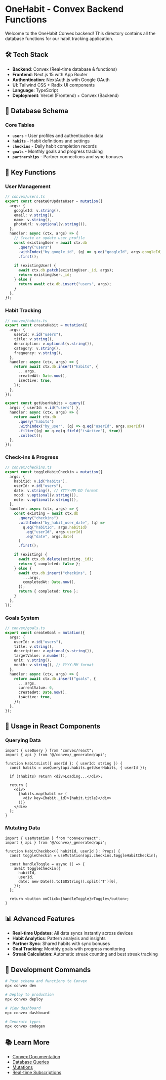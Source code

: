 # OneHabit - Convex Backend Functions

Welcome to the OneHabit Convex backend! This directory contains all the database functions for our habit tracking application.

## 🛠️ Tech Stack

- **Backend**: Convex (Real-time database & functions)
- **Frontend**: Next.js 15 with App Router
- **Authentication**: NextAuth.js with Google OAuth
- **UI**: Tailwind CSS + Radix UI components
- **Language**: TypeScript
- **Deployment**: Vercel (Frontend) + Convex (Backend)

## 📁 Database Schema

### Core Tables
- **`users`** - User profiles and authentication data
- **`habits`** - Habit definitions and settings
- **`checkins`** - Daily habit completion records
- **`goals`** - Monthly goals and progress tracking
- **`partnerships`** - Partner connections and sync bonuses

## 🔧 Key Functions

### User Management
```ts
// convex/users.ts
export const createOrUpdateUser = mutation({
  args: {
    googleId: v.string(),
    email: v.string(),
    name: v.string(),
    photoUrl: v.optional(v.string()),
  },
  handler: async (ctx, args) => {
    // Create or update user profile
    const existingUser = await ctx.db
      .query("users")
      .withIndex("by_google_id", (q) => q.eq("googleId", args.googleId))
      .first();
    
    if (existingUser) {
      await ctx.db.patch(existingUser._id, args);
      return existingUser._id;
    } else {
      return await ctx.db.insert("users", args);
    }
  },
});
```

### Habit Tracking
```ts
// convex/habits.ts
export const createHabit = mutation({
  args: {
    userId: v.id("users"),
    title: v.string(),
    description: v.optional(v.string()),
    category: v.string(),
    frequency: v.string(),
  },
  handler: async (ctx, args) => {
    return await ctx.db.insert("habits", {
      ...args,
      createdAt: Date.now(),
      isActive: true,
    });
  },
});

export const getUserHabits = query({
  args: { userId: v.id("users") },
  handler: async (ctx, args) => {
    return await ctx.db
      .query("habits")
      .withIndex("by_user", (q) => q.eq("userId", args.userId))
      .filter((q) => q.eq(q.field("isActive"), true))
      .collect();
  },
});
```

### Check-ins & Progress
```ts
// convex/checkins.ts
export const toggleHabitCheckin = mutation({
  args: {
    habitId: v.id("habits"),
    userId: v.id("users"),
    date: v.string(), // YYYY-MM-DD format
    mood: v.optional(v.string()),
    note: v.optional(v.string()),
  },
  handler: async (ctx, args) => {
    const existing = await ctx.db
      .query("checkins")
      .withIndex("by_habit_user_date", (q) => 
        q.eq("habitId", args.habitId)
         .eq("userId", args.userId)
         .eq("date", args.date)
      )
      .first();

    if (existing) {
      await ctx.db.delete(existing._id);
      return { completed: false };
    } else {
      await ctx.db.insert("checkins", {
        ...args,
        completedAt: Date.now(),
      });
      return { completed: true };
    }
  },
});
```

### Goals System
```ts
// convex/goals.ts
export const createGoal = mutation({
  args: {
    userId: v.id("users"),
    title: v.string(),
    description: v.optional(v.string()),
    targetValue: v.number(),
    unit: v.string(),
    month: v.string(), // YYYY-MM format
  },
  handler: async (ctx, args) => {
    return await ctx.db.insert("goals", {
      ...args,
      currentValue: 0,
      createdAt: Date.now(),
      isActive: true,
    });
  },
});
```

## 🚀 Usage in React Components

### Querying Data
```tsx
import { useQuery } from "convex/react";
import { api } from "@/convex/_generated/api";

function HabitsList({ userId }: { userId: string }) {
  const habits = useQuery(api.habits.getUserHabits, { userId });
  
  if (!habits) return <div>Loading...</div>;
  
  return (
    <div>
      {habits.map(habit => (
        <div key={habit._id}>{habit.title}</div>
      ))}
    </div>
  );
}
```

### Mutating Data
```tsx
import { useMutation } from "convex/react";
import { api } from "@/convex/_generated/api";

function HabitCheckbox({ habitId, userId }: Props) {
  const toggleCheckin = useMutation(api.checkins.toggleHabitCheckin);
  
  const handleToggle = async () => {
    await toggleCheckin({
      habitId,
      userId,
      date: new Date().toISOString().split('T')[0],
    });
  };
  
  return <button onClick={handleToggle}>Toggle</button>;
}
```

## 📊 Advanced Features

- **Real-time Updates**: All data syncs instantly across devices
- **Habit Analytics**: Pattern analysis and insights
- **Partner Sync**: Shared habits with sync bonuses
- **Goal Tracking**: Monthly goals with progress monitoring
- **Streak Calculation**: Automatic streak counting and best streak tracking

## 🔧 Development Commands

```bash
# Push schema and functions to Convex
npx convex dev

# Deploy to production
npx convex deploy

# View dashboard
npx convex dashboard

# Generate types
npx convex codegen
```

## 📚 Learn More

- [Convex Documentation](https://docs.convex.dev)
- [Database Queries](https://docs.convex.dev/database/reading-data)
- [Mutations](https://docs.convex.dev/database/writing-data)
- [Real-time Subscriptions](https://docs.convex.dev/client/react)
